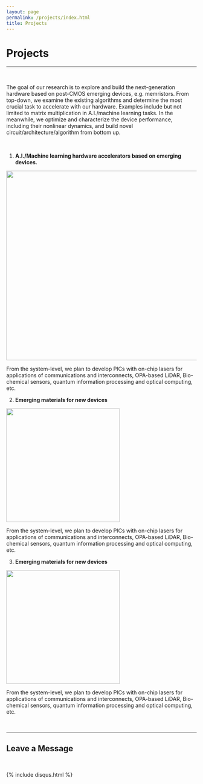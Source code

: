 ```yaml
---
layout: page
permalink: /projects/index.html
title: Projects
---
```


# Projects

---
<br>

The goal of our research is to explore and build the next-generation hardware based on post-CMOS emerging devices, e.g. memristors. From top-down, we examine the existing algorithms and determine the most crucial task to accelerate with our hardware. Examples include but not limited to matrix multiplication in A.I./machine learning tasks. In the meanwhile, we optimize and characterize the device performance, including their nonlinear dynamics, and build novel circuit/architecture/algorithm from bottom up.

<br>

1. **A.I./Machine learning hardware accelerators based on emerging devices.**

<img src="https://albert-canite.github.io/images/project1.png" class="floatpic_c" width="1000" height="500">

<br>

From the system-level, we plan to develop PICs with on-chip lasers for applications of communications and interconnects, OPA-based LiDAR, Bio-chemical sensors, quantum information processing and optical computing, etc.

2. **Emerging materials for new devices**

<img src="https://albert-canite.github.io/images/project1.png" class="floatpic_c" width="300" height="300">

<br>

From the system-level, we plan to develop PICs with on-chip lasers for applications of communications and interconnects, OPA-based LiDAR, Bio-chemical sensors, quantum information processing and optical computing, etc.

3. **Emerging materials for new devices**

<img src="https://albert-canite.github.io/images/project1.png" class="floatpic_c" width="300" height="300">

<br>

From the system-level, we plan to develop PICs with on-chip lasers for applications of communications and interconnects, OPA-based LiDAR, Bio-chemical sensors, quantum information processing and optical computing, etc.

<br>

---
## Leave a Message

<br>

{% include disqus.html %} 

<br>